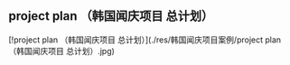## project plan （韩国闻庆项目 总计划）
[!project plan （韩国闻庆项目 总计划）](./res/韩国闻庆项目案例/project plan （韩国闻庆项目 总计划）.jpg)
